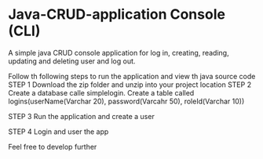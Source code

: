 # Java-CRUD-application Console (CLI)
A simple java CRUD console application for log in, creating, reading, updating and deleting user and log out.

Follow th following steps to run the application and view th java source code
STEP 1
Download the zip folder and unzip into your project location
STEP 2
Create a database calle simplelogin.
Create a table called logins(userName(Varchar 20), password(Varcahr 50), roleId(Varchar 10))

STEP 3
Run the application and create a user

STEP 4
Login and user the app

Feel free to develop further
